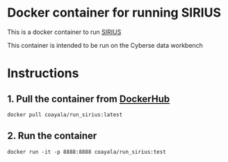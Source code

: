 # Docker container for running SIRIUS

This is a docker container to run [SIRIUS](https://bio.informatik.uni-jena.de/software/sirius/)

This container is intended to be run on the Cyberse data workbench

# Instructions

## 1. Pull the container from [DockerHub](https://hub.docker.com/repository/docker/coayala/run_sirius/general)

```
docker pull coayala/run_sirius:latest
```

## 2. Run the container 

```
docker run -it -p 8888:8888 coayala/run_sirius:test
```

